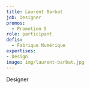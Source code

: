 ```yaml
---
title: Laurent Barbat
job: Designer
promos:
  - Promotion 5
role: participant
defis:
  - Fabrique Numérique
expertises:
- Design
image: img/laurent-barbat.jpg
---
```

Designer
